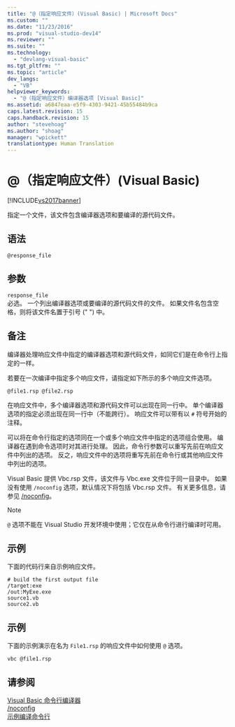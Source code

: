 ```yaml
---
title: "@（指定响应文件）(Visual Basic) | Microsoft Docs"
ms.custom: ""
ms.date: "11/23/2016"
ms.prod: "visual-studio-dev14"
ms.reviewer: ""
ms.suite: ""
ms.technology: 
  - "devlang-visual-basic"
ms.tgt_pltfrm: ""
ms.topic: "article"
dev_langs: 
  - "VB"
helpviewer_keywords: 
  - "@（指定响应文件）编译器选项 [Visual Basic]"
ms.assetid: a6847eaa-e5f9-4303-9421-45b55484b9ca
caps.latest.revision: 15
caps.handback.revision: 15
author: "stevehoag"
ms.author: "shoag"
manager: "wpickett"
translationtype: Human Translation
---
```

# @（指定响应文件）(Visual Basic)
[!INCLUDE[vs2017banner](../../../csharp/includes/vs2017banner.md)]

指定一个文件，该文件包含编译器选项和要编译的源代码文件。  
  
## 语法  
  
```  
@response_file  
```  
  
## 参数  
 `response_file`  
 必选。  一个列出编译器选项或要编译的源代码文件的文件。  如果文件名包含空格，则将该文件名置于引号 \(" "\) 中。  
  
## 备注  
 编译器处理响应文件中指定的编译器选项和源代码文件，如同它们是在命令行上指定的一样。  
  
 若要在一次编译中指定多个响应文件，请指定如下所示的多个响应文件选项。  
  
```  
@file1.rsp @file2.rsp  
```  
  
 在响应文件中，多个编译器选项和源代码文件可以出现在同一行中。  单个编译器选项的指定必须出现在同一行中（不能跨行）。  响应文件可以带有以 `#` 符号开始的注释。  
  
 可以将在命令行指定的选项同在一个或多个响应文件中指定的选项组合使用。  编译器在遇到命令选项时对其进行处理。  因此，命令行参数可以重写先前在响应文件中列出的选项。  反之，响应文件中的选项将重写先前在命令行或其他响应文件中列出的选项。  
  
 Visual Basic 提供 Vbc.rsp 文件，该文件与 Vbc.exe 文件位于同一目录中。  如果没有使用 `/noconfig` 选项，默认情况下将包括 Vbc.rsp 文件。  有关更多信息，请参见 [\/noconfig](../../../visual-basic/reference/command-line-compiler/noconfig.md)。  
  
> [!NOTE]
>  `@` 选项不能在 Visual Studio 开发环境中使用；它仅在从命令行进行编译时可用。  
  
## 示例  
 下面的代码行来自示例响应文件。  
  
```  
# build the first output file  
/target:exe   
/out:MyExe.exe  
source1.vb   
source2.vb  
```  
  
## 示例  
 下面的示例演示在名为 `File1.rsp` 的响应文件中如何使用 `@` 选项。  
  
```  
vbc @file1.rsp  
```  
  
## 请参阅  
 [Visual Basic 命令行编译器](../../../visual-basic/reference/command-line-compiler/index.md)   
 [\/noconfig](../../../visual-basic/reference/command-line-compiler/noconfig.md)   
 [示例编译命令行](../../../visual-basic/reference/command-line-compiler/sample-compilation-command-lines.md)